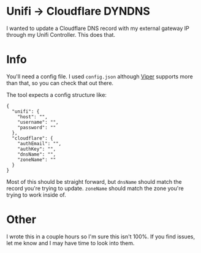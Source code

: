 Unifi -> Cloudflare DYNDNS
=

I wanted to update a Cloudflare DNS record with my external gateway IP through my Unifi Controller. This does that.


Info
==

You'll need a config file. I used `config.json` although [Viper](https://github.com/spf13/viper) supports more than that, so you can check that out there.

The tool expects a config structure like:

    {
      "unifi": {
        "host": "",
        "username": "",
        "password": ""
      },
      "cloudflare": {
        "authEmail": "",
        "authKey": "",
        "dnsName": "",
        "zoneName": ""
      }
    }

Most of this should be straight forward, but `dnsName` should match the record you're trying to update. `zoneName` should match the zone you're trying to work inside of.


Other
==

I wrote this in a couple hours so I'm sure this isn't 100%. If you find issues, let me know and I may have time to look into them.
